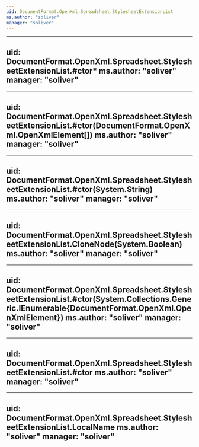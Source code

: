 ```yaml
---
uid: DocumentFormat.OpenXml.Spreadsheet.StylesheetExtensionList
ms.author: "soliver"
manager: "soliver"
---
```


---
uid: DocumentFormat.OpenXml.Spreadsheet.StylesheetExtensionList.#ctor*
ms.author: "soliver"
manager: "soliver"
---

---
uid: DocumentFormat.OpenXml.Spreadsheet.StylesheetExtensionList.#ctor(DocumentFormat.OpenXml.OpenXmlElement[])
ms.author: "soliver"
manager: "soliver"
---

---
uid: DocumentFormat.OpenXml.Spreadsheet.StylesheetExtensionList.#ctor(System.String)
ms.author: "soliver"
manager: "soliver"
---

---
uid: DocumentFormat.OpenXml.Spreadsheet.StylesheetExtensionList.CloneNode(System.Boolean)
ms.author: "soliver"
manager: "soliver"
---

---
uid: DocumentFormat.OpenXml.Spreadsheet.StylesheetExtensionList.#ctor(System.Collections.Generic.IEnumerable{DocumentFormat.OpenXml.OpenXmlElement})
ms.author: "soliver"
manager: "soliver"
---

---
uid: DocumentFormat.OpenXml.Spreadsheet.StylesheetExtensionList.#ctor
ms.author: "soliver"
manager: "soliver"
---

---
uid: DocumentFormat.OpenXml.Spreadsheet.StylesheetExtensionList.LocalName
ms.author: "soliver"
manager: "soliver"
---

